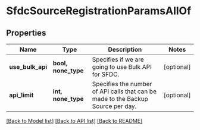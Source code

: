 # SfdcSourceRegistrationParamsAllOf


## Properties
Name | Type | Description | Notes
------------ | ------------- | ------------- | -------------
**use_bulk_api** | **bool, none_type** | Specifies if we are going to use Bulk API for SFDC. | [optional] 
**api_limit** | **int, none_type** | Specifies the number of API calls that can be made to the Backup Source per day. | [optional] 

[[Back to Model list]](../README.md#documentation-for-models) [[Back to API list]](../README.md#documentation-for-api-endpoints) [[Back to README]](../README.md)


